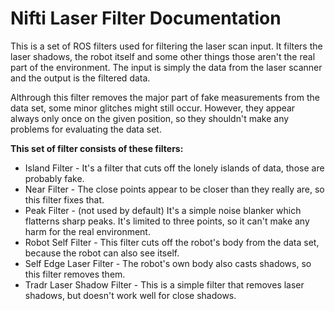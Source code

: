 # Nifti Laser Filter Documentation

This is a set of ROS filters used for filtering the laser scan input. It filters the laser shadows, the robot itself and some other things those aren't the real part of the environment. The input is simply the data from the laser scanner and the output is the filtered data.

Althrough this filter removes the major part of fake measurements from the data set, some minor glitches might still occur. However, they appear always only once on the given position, so they shouldn't make any problems for evaluating the data set.

**This set of filter consists of these filters:**

* Island Filter - It's a filter that cuts off the lonely islands of data, those are probably fake.
* Near Filter - The close points appear to be closer than they really are, so this filter fixes that.
* Peak Filter - (not used by default) It's a simple noise blanker which flatterns sharp peaks. It's limited to three points, so it can't make any harm for the real environment.
* Robot Self Filter - This filter cuts off the robot's body from the data set, because the robot can also see itself.
* Self Edge Laser Filter - The robot's own body also casts shadows, so this filter removes them.
* Tradr Laser Shadow Filter - This is a simple filter that removes laser shadows, but doesn't work well for close shadows.

